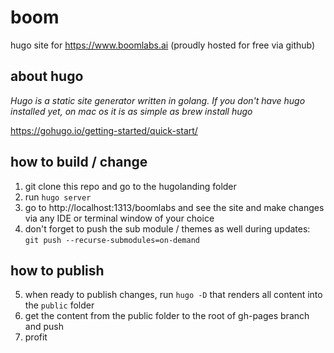 # boom
hugo site for https://www.boomlabs.ai (proudly hosted for free via github)

## about hugo

_Hugo is a static site generator written in golang. If you don't have hugo installed yet, on mac os it is as simple as brew install hugo_ 

https://gohugo.io/getting-started/quick-start/

## how to build / change

1. git clone this repo and go to the hugolanding folder
2. run `hugo server`
3. go to http://localhost:1313/boomlabs and see the site and make changes via any IDE or terminal window of your choice
4. don't forget to push the sub module / themes as well during updates: `git push --recurse-submodules=on-demand`

## how to publish

5. when ready to publish changes, run `hugo -D` that renders all content into the `public` folder
6. get the content from the public folder to the root of gh-pages branch and push
7. profit
